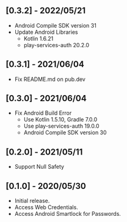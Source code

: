 ## [0.3.2] - 2022/05/21

* Android Compile SDK version 31
* Update Android Libraries
    * Kotlin 1.6.21
    * play-services-auth 20.2.0

## [0.3.1] - 2021/06/04

* Fix README.md on pub.dev

## [0.3.0] - 2021/06/04

* Fix Android Build Error
    * Use Kotlin 1.5.10, Gradle 7.0.0
    * Use play-services-auth 19.0.0
    * Android Compile SDK version 30

## [0.2.0] - 2021/05/11

* Support Null Safety

## [0.1.0] - 2020/05/30

* Initial release.
* Access Web Credentials.
* Access Android Smartlock for Passwords.


